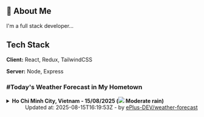 ## 🚀 About Me
I'm a full stack developer...


## Tech Stack

**Client:** React, Redux, TailwindCSS

**Server:** Node, Express

### #Today's Weather Forecast in My Hometown



<details>
    <summary><b>Ho Chi Minh City, Vietnam - 15/08/2025 (<img src="https://cdn.weatherapi.com/weather/64x64/day/302.png" /> Moderate rain)</b>
    </summary>

    
<table>
    <tr>
        <th>Hour</th>
        <td>00:00</td><td>01:00</td><td>02:00</td><td>03:00</td><td>04:00</td><td>05:00</td><td>06:00</td><td>07:00</td><td>08:00</td><td>09:00</td><td>10:00</td><td>11:00</td><td>12:00</td><td>13:00</td><td>14:00</td><td>15:00</td><td>16:00</td><td>17:00</td><td>18:00</td><td>19:00</td><td>20:00</td><td>21:00</td><td>22:00</td><td>23:00</td>
    </tr>
    <tr>
        <th>Weather</th>
        <td><img src="https://cdn.weatherapi.com/weather/64x64/night/176.png"></img></td><td><img src="https://cdn.weatherapi.com/weather/64x64/night/116.png"></img></td><td><img src="https://cdn.weatherapi.com/weather/64x64/night/116.png"></img></td><td><img src="https://cdn.weatherapi.com/weather/64x64/night/176.png"></img></td><td><img src="https://cdn.weatherapi.com/weather/64x64/night/113.png"></img></td><td><img src="https://cdn.weatherapi.com/weather/64x64/night/113.png"></img></td><td><img src="https://cdn.weatherapi.com/weather/64x64/day/113.png"></img></td><td><img src="https://cdn.weatherapi.com/weather/64x64/day/116.png"></img></td><td><img src="https://cdn.weatherapi.com/weather/64x64/day/116.png"></img></td><td><img src="https://cdn.weatherapi.com/weather/64x64/day/116.png"></img></td><td><img src="https://cdn.weatherapi.com/weather/64x64/day/119.png"></img></td><td><img src="https://cdn.weatherapi.com/weather/64x64/day/176.png"></img></td><td><img src="https://cdn.weatherapi.com/weather/64x64/day/353.png"></img></td><td><img src="https://cdn.weatherapi.com/weather/64x64/day/263.png"></img></td><td><img src="https://cdn.weatherapi.com/weather/64x64/day/176.png"></img></td><td><img src="https://cdn.weatherapi.com/weather/64x64/day/176.png"></img></td><td><img src="https://cdn.weatherapi.com/weather/64x64/day/353.png"></img></td><td><img src="https://cdn.weatherapi.com/weather/64x64/day/293.png"></img></td><td><img src="https://cdn.weatherapi.com/weather/64x64/day/353.png"></img></td><td><img src="https://cdn.weatherapi.com/weather/64x64/night/353.png"></img></td><td><img src="https://cdn.weatherapi.com/weather/64x64/night/299.png"></img></td><td><img src="https://cdn.weatherapi.com/weather/64x64/night/353.png"></img></td><td><img src="https://cdn.weatherapi.com/weather/64x64/night/356.png"></img></td><td><img src="https://cdn.weatherapi.com/weather/64x64/night/296.png"></img></td>
    </tr>
    <tr>
        <th>Condition</th>
        <td width="200px">Patchy rain nearby</td><td width="200px">Partly Cloudy </td><td width="200px">Partly Cloudy </td><td width="200px">Patchy rain nearby</td><td width="200px">Clear </td><td width="200px">Clear </td><td width="200px">Sunny</td><td width="200px">Partly Cloudy </td><td width="200px">Partly Cloudy </td><td width="200px">Partly Cloudy </td><td width="200px">Cloudy </td><td width="200px">Patchy rain nearby</td><td width="200px">Light rain shower</td><td width="200px">Patchy light drizzle</td><td width="200px">Patchy rain nearby</td><td width="200px">Patchy rain nearby</td><td width="200px">Light rain shower</td><td width="200px">Patchy light rain</td><td width="200px">Light rain shower</td><td width="200px">Light rain shower</td><td width="200px">Moderate rain at times</td><td width="200px">Light rain shower</td><td width="200px">Moderate or heavy rain shower</td><td width="200px">Light rain</td>
    </tr>
    <tr>
        <th>Temperature</th>
        <td>26 °C</td><td>26 °C</td><td>26 °C</td><td>25.8 °C</td><td>25.7 °C</td><td>25.6 °C</td><td>25.6 °C</td><td>26.5 °C</td><td>27.7 °C</td><td>29.3 °C</td><td>30.7 °C</td><td>32.1 °C</td><td>32 °C</td><td>31.1 °C</td><td>31.4 °C</td><td>31.5 °C</td><td>31 °C</td><td>28.9 °C</td><td>27.8 °C</td><td>27 °C</td><td>26.3 °C</td><td>25.9 °C</td><td>25.6 °C</td><td>25.2 °C</td>
    </tr>
    <tr>
        <th>Wind</th>
        <td>5.8 kph</td><td>5 kph</td><td>5 kph</td><td>5.4 kph</td><td>4 kph</td><td>4.3 kph</td><td>3.2 kph</td><td>4.3 kph</td><td>7.9 kph</td><td>12.2 kph</td><td>14 kph</td><td>16.2 kph</td><td>19.4 kph</td><td>18.4 kph</td><td>18 kph</td><td>18 kph</td><td>16.6 kph</td><td>15.1 kph</td><td>14.4 kph</td><td>15.5 kph</td><td>20.5 kph</td><td>21.2 kph</td><td>20.5 kph</td><td>19.4 kph</td>
    </tr>
</table>

</details>

<div align="right">
    Updated at: 2025-08-15T16:19:53Z - by <a target="_blank"
        href="https://github.com/ePlus-DEV/weather-forecast">ePlus-DEV/weather-forecast</a>
</div>